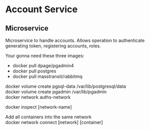# Account Service
## Microservice
Microservice to handle accounts. 
Allows operation to authenticate generating token, registering accounts, roles.

Your gonna need these three images:
- docker pull dpage/pgadmin4
- docker pull postgres
- docker pull masstransit/rabbitmq

docker volume create pgsql-data  /var/lib/postgresql/data \
docker volume create pgadmin     /var/lib/pgadmin         \
docker network auths-network

docker inspect [network-name]

Add all containers into the same network        \
docker network connect [network] [container]    